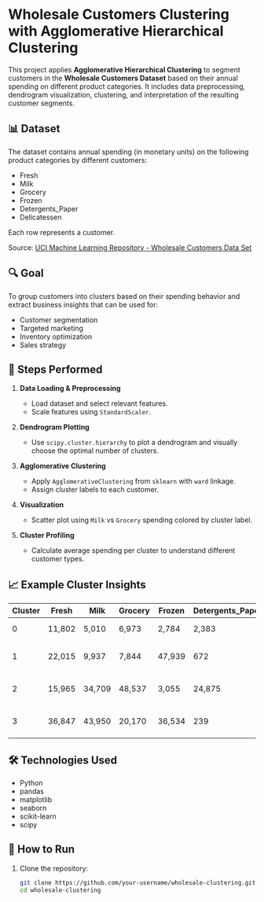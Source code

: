# Wholesale Customers Clustering with Agglomerative Hierarchical Clustering

This project applies **Agglomerative Hierarchical Clustering** to segment customers in the **Wholesale Customers Dataset** based on their annual spending on different product categories. It includes data preprocessing, dendrogram visualization, clustering, and interpretation of the resulting customer segments.

## 📊 Dataset

The dataset contains annual spending (in monetary units) on the following product categories by different customers:

- Fresh
- Milk
- Grocery
- Frozen
- Detergents_Paper
- Delicatessen

Each row represents a customer.

Source: [UCI Machine Learning Repository - Wholesale Customers Data Set](https://archive.ics.uci.edu/ml/datasets/wholesale+customers)

## 🔍 Goal

To group customers into clusters based on their spending behavior and extract business insights that can be used for:

- Customer segmentation
- Targeted marketing
- Inventory optimization
- Sales strategy

## 🧪 Steps Performed

1. **Data Loading & Preprocessing**
   - Load dataset and select relevant features.
   - Scale features using `StandardScaler`.

2. **Dendrogram Plotting**
   - Use `scipy.cluster.hierarchy` to plot a dendrogram and visually choose the optimal number of clusters.

3. **Agglomerative Clustering**
   - Apply `AgglomerativeClustering` from `sklearn` with `ward` linkage.
   - Assign cluster labels to each customer.

4. **Visualization**
   - Scatter plot using `Milk` vs `Grocery` spending colored by cluster label.

5. **Cluster Profiling**
   - Calculate average spending per cluster to understand different customer types.

## 📈 Example Cluster Insights

| Cluster | Fresh      | Milk       | Grocery    | Frozen     | Detergents_Paper | Delicatessen | Interpretation                     |
|---------|------------|------------|------------|------------|------------------|--------------|------------------------------------|
| 0       | 11,802     | 5,010      | 6,973      | 2,784      | 2,383            | 1,371        | Balanced buyers                    |
| 1       | 22,015     | 9,937      | 7,844      | 47,939     | 672              | 4,154        | Frozen-focused businesses          |
| 2       | 15,965     | 34,709     | 48,537     | 3,055      | 24,875           | 2,943        | Grocery and Detergents heavy       |
| 3       | 36,847     | 43,950     | 20,170     | 36,534     | 239              | 47,943       | Very high spenders, diverse needs  |

## 🛠️ Technologies Used

- Python
- pandas
- matplotlib
- seaborn
- scikit-learn
- scipy

## 🚀 How to Run

1. Clone the repository:
   ```bash
   git clone https://github.com/your-username/wholesale-clustering.git
   cd wholesale-clustering
